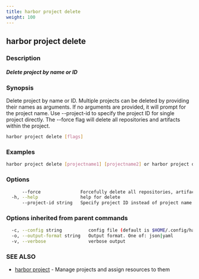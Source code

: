 ```yaml
---
title: harbor project delete
weight: 100
---
```

## harbor project delete

### Description

##### Delete project by name or ID

### Synopsis

Delete project by name or ID. Multiple projects can be deleted by providing their names as arguments. If no arguments are provided, it will prompt for the project name. Use --project-id to specify the project ID for single project directly. The --force flag will delete all repositories and artifacts within the project.

```sh
harbor project delete [flags]
```

### Examples

```sh
harbor project delete [projectname1] [projectname2] or harbor project delete --project-id [projectid]
```

### Options

```sh
      --force               Forcefully delete all repositories, artifacts, and policies in the project. Use with extreme caution—this action is irreversible.
  -h, --help                help for delete
      --project-id string   Specify project ID instead of project name
```

### Options inherited from parent commands

```sh
  -c, --config string          config file (default is $HOME/.config/harbor-cli/config.yaml)
  -o, --output-format string   Output format. One of: json|yaml
  -v, --verbose                verbose output
```

### SEE ALSO

* [harbor project](harbor-project.md)	 - Manage projects and assign resources to them

